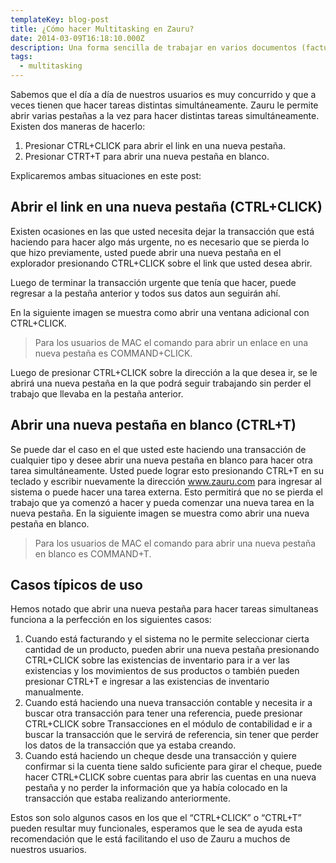 ```yaml
---
templateKey: blog-post
title: ¿Cómo hacer Multitasking en Zauru?
date: 2014-03-09T16:18:10.000Z
description: Una forma sencilla de trabajar en varios documentos (facturas, envíos, ordenes de compra, etc.) al mismo tiempo en Zauru
tags:
  - multitasking
---
```

Sabemos que el día a día de nuestros usuarios es muy concurrido y que a veces tienen que hacer tareas distintas simultáneamente. Zauru le permite abrir varias pestañas a la vez para hacer distintas tareas simultáneamente. Existen dos maneras de hacerlo:
1. Presionar CTRL+CLICK para abrir el link en una nueva pestaña.
2. Presionar CTRT+T para abrir una nueva pestaña en blanco.

Explicaremos ambas situaciones en este post:

## Abrir el link en una nueva pestaña (CTRL+CLICK)

Existen ocasiones en las que usted necesita dejar la transacción que está haciendo para hacer algo más urgente, no es necesario que se pierda lo que hizo previamente, usted puede abrir una nueva pestaña en el explorador presionando CTRL+CLICK sobre el link que usted desea abrir.

Luego de terminar la transacción urgente que tenía que hacer, puede regresar a la pestaña anterior y todos sus datos aun seguirán ahí.


En la siguiente imagen se muestra como abrir una ventana adicional con CTRL+CLICK.
> Para los usuarios de MAC el comando para abrir un enlace en una nueva pestaña es COMMAND+CLICK.

 Luego de presionar CTRL+CLICK sobre la dirección a la que desea ir, se le abrirá una nueva pestaña en la que podrá seguir trabajando sin perder el trabajo que llevaba en la pestaña anterior.

## Abrir una nueva pestaña en blanco (CTRL+T)

Se puede dar el caso en el que usted este haciendo una transacción de cualquier tipo y desee abrir una nueva pestaña en blanco para hacer otra tarea simultáneamente. Usted puede lograr esto presionando CTRL+T en su teclado y escribir nuevamente la dirección www.zauru.com para ingresar al sistema o puede hacer una tarea externa. Esto permitirá que no se pierda el trabajo que ya comenzó a hacer y pueda comenzar una nueva tarea en la nueva pestaña.
En la siguiente imagen se muestra como abrir una nueva pestaña en blanco.

> Para los usuarios de MAC el comando para abrir una nueva pestaña en blanco es COMMAND+T.

## Casos típicos de uso
Hemos notado que abrir una nueva pestaña para hacer tareas simultaneas funciona a la perfección en los siguientes casos:

1. Cuando está facturando y el sistema no le permite seleccionar cierta cantidad de un producto, pueden abrir una nueva pestaña presionando CTRL+CLICK sobre las existencias de inventario para ir a ver las existencias y los movimientos de sus productos o también pueden presionar CTRL+T e ingresar a las existencias de inventario manualmente.
2. Cuando está haciendo una nueva transacción contable y necesita ir a buscar otra transacción para tener una referencia, puede presionar CTRL+CLICK sobre Transacciones en el módulo de contabilidad e ir a buscar la transacción que le servirá de referencia, sin tener que perder los datos de la transacción que ya estaba creando.
3. Cuando está haciendo un cheque desde una transacción y quiere confirmar si la cuenta tiene saldo suficiente para girar el cheque, puede hacer CTRL+CLICK sobre cuentas para abrir las cuentas en una nueva pestaña y no perder la información que ya había colocado en la transacción que estaba realizando anteriormente.

Estos son solo algunos casos en los que el “CTRL+CLICK” o “CTRL+T” pueden resultar muy funcionales, esperamos que le sea de ayuda esta recomendación que le está facilitando el uso de Zauru a muchos de nuestros usuarios.